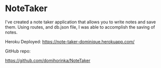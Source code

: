 # NoteTaker

I've created a note taker application that allows you to write notes and save them. Using routes, and db.json file, I was able to accomplish the saving of notes.

Heroku Deployed:
https://note-taker-dominique.herokuapp.com/

GitHub repo:

https://github.com/domihorinka/NoteTaker
